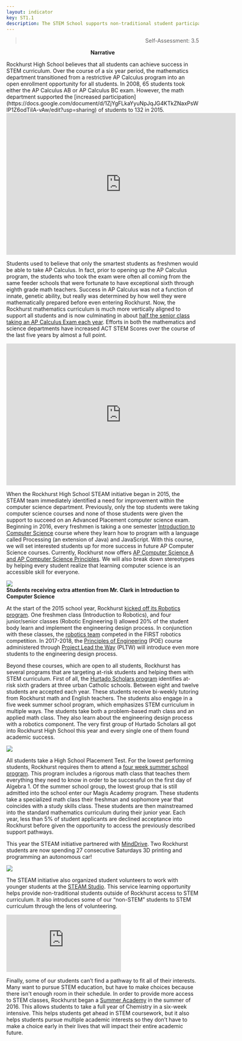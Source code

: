 ```yaml
---
layout: indicator
key: ST1.1
description: The STEM School supports non-traditional student participation through outreach to groups often underrepresented in STEM program areas.
---
```

<blockquote align="right"> Self-Assessment: 3.5</blockquote>
<p align="center">
<b>Narrative</b>
</p>
Rockhurst High School believes that all students can achieve success in STEM curriculum. Over the course of a six year period, the mathematics department transitioned from a restrictive AP Calculus program into an open enrollment opportunity for all students. In 2008, 65 students took either the AP Calculus AB or AP Calculus BC exam. However, the math department supported the [increased participation](https://docs.google.com/document/d/1ZjYgFLkaYyuNpJqJG4KTkZNaxPsWIP1Z6odTiIA-vAw/edit?usp=sharing) of students to 132 in 2015. 
  
  <iframe width="600" height="371" seamless frameborder="0" scrolling="no" src="https://docs.google.com/spreadsheets/d/1IlRAIk7-M_YG9qy054AVHyRPeGu4TOFwwTZsczPjlz8/pubchart?oid=280636973&amp;format=interactive"></iframe>
  
Students used to believe that only the smartest students as freshmen would be able to take AP Calculus. In fact, prior to opening up the AP Calculus program, the students who took the exam were often all coming from the same feeder schools that were fortunate to have exceptional sixth through eighth grade math teachers. Success in AP Calculus was not a function of innate, genetic ability, but really was determined by how well they were mathematically prepared before even entering Rockhurst. Now, the Rockhurst mathematics curriculum is much more vertically aligned to support all students and is now culminating in about [half the senior class taking an AP Calculus Exam each year](http://steam.rockhursths.edu/2016/05/16/AP-Calculus-AB-2015-Results.html). Efforts in both the mathematics and science departments have increased ACT STEM Scores over the course of the last five years by almost a full point.

<iframe width="600" height="371" seamless frameborder="0" scrolling="no" src="https://docs.google.com/spreadsheets/d/1JfUvvjaQpQSP-Va8XoaV6y9W2iPicnnLU4MXh9aX55k/pubchart?oid=1722289129&amp;format=interactive"></iframe>

When the Rockhurst High School STEAM initiative began in 2015, the STEAM team immediately identified a need for improvement within the computer science department. Previously, only the top students were taking computer science courses and none of those students were given the support to succeed on an Advanced Placement computer science exam. Beginning in 2016, every freshmen is taking a one semester [Introduction to Computer Science](http://steam.rockhursths.edu/2016/07/01/Intro-to-CS-Down.html) course where they learn how to program with a language called Processing (an extension of Java) and JavaScript. With this course, we will set interested students up for more success in future AP Computer Science courses. Currently, Rockhurst now offers [AP Computer Science A and AP Computer Science Principles](https://drive.google.com/drive/folders/0B1-JIRrX_4I5bEVPbDNQekM3aVE?usp=sharing). We will also break down stereotypes by helping every student realize that learning computer science is an accessible skill for everyone.
  
  <div class="flex-wrapper">
  <img src="{{ site.baseurl }}/img/IntroCSpicture.jpg">
</div>
<b> Students receiving extra attention from Mr. Clark in Introduction to Computer Science </b>
  
At the start of the 2015 school year, Rockhurst [kicked off its Robotics program](http://steam.rockhursths.edu/2015/08/13/Introducing-the-Robotics-Maker-Space.html). One freshmen class (Introduction to Robotics), and four junior/senior classes (Robotic Engineering I) allowed 20% of the student body learn and implement the engineering design process. In conjunction with these classes, the [robotics team](http://steam.rockhursths.edu/2016/08/20/Reflections-of-a-Jesubot.html) competed in the FIRST robotics competition. In 2017-2018, the [Principles of Engineering](https://drive.google.com/file/d/0B1-JIRrX_4I5N2VYalRxS3lseUE/view?usp=sharing) (POE) course administered through [Project Lead the Way](https://drive.google.com/file/d/0B1-JIRrX_4I5N2VYalRxS3lseUE/view?usp=sharing) (PLTW) will introduce even more students to the engineering design process.
  
Beyond these courses, which are open to all students, Rockhurst has several programs that are targeting at-risk students and helping them with STEM curriculum. First of all, the [Hurtado Scholars program](https://www.rockhursths.edu/pages/about-us/about-us---hurtado-scholars-program) identifies at-risk sixth graders at three urban Catholic schools. Between eight and twelve students are accepted each year. These students receive bi-weekly tutoring from Rockhurst math and English teachers. The students also engage in a five week summer school program, which emphasizes STEM curriculum in multiple ways. The students take both a problem-based math class and an applied math class. They also learn about the engineering design process with a robotics component. The very first group of Hurtado Scholars all got into Rockhurst High School this year and every single one of them found academic success.
  
  <div class="flex-wrapper">
  <img src="{{ site.baseurl }}/img/Hurtado-Teaching-Coding.jpg">
</div>

All students take a High School Placement Test. For the lowest performing students, Rockhurst requires them to attend a [four week summer school program](https://www.rockhursths.edu/pages/academics/summer-school-and-camps/academics---summer-school---magis-academy). This program includes a rigorous math class that teaches them everything they need to know in order to be successful on the first day of Algebra 1. Of the summer school group, the lowest group that is still admitted into the school enter our Magis Academy program. These students take a specialized math class their freshman and sophomore year that coincides with a study skills class. These students are then mainstreamed into the standard mathematics curriculum during their junior year. Each year, less than 5% of student applicants are declined acceptance into Rockhurst before given the opportunity to access the previously described support pathways. 
  
This year the STEAM initiative partnered with [MindDrive](http://steam.rockhursths.edu/2016/09/01/MindDrive.html). Two Rockhurst students are now spending 27 consecutive Saturdays 3D printing and programming an autonomous car! 

  <div class="flex-wrapper">
  <img src="{{ site.baseurl }}/img/MindDriveRHSStudent.jpg">
</div>

The STEAM initiative also organized student volunteers to work with younger students at the [STEAM Studio](http://steam-studio.com/). This service learning opportunity helps provide non-traditional students outside of Rockhurst access to STEM curriculum. It also introduces some of our “non-STEM” students to STEM curriculum through the lens of volunteering.
  
  <div class="embed-container">
  <iframe src="https://player.vimeo.com/video/195454662?title=0&byline=0&portrait=0" frameborder="0" webkitallowfullscreen mozallowfullscreen allowfullscreen></iframe>
</div>
  
Finally, some of our students can’t find a pathway to fit all of their interests. Many want to pursue STEM education, but have to make choices because there isn't enough room in their schedule. In order to provide more access to STEM classes, Rockhurst began a [Summer Academy](https://www.rockhursths.edu/pages/academics/summer-school-and-camps/academics---summer-school---high-school-credit-courses) in the summer of 2016. This allows students to take a full year of Chemistry in a six-week intensive. This helps students get ahead in STEM coursework, but it also helps students pursue multiple academic interests so they don’t have to make a choice early in their lives that will impact their entire academic future. 
